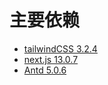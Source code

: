 # 主要依赖
- [tailwindCSS 3.2.4](https://beta.nextjs.org/docs/styling/tailwind-css)
- [next.js 13.0.7]()
- [Antd 5.0.6]()